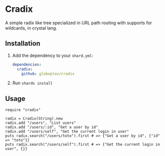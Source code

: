 # Cradix

A simple radix like tree specialized in URL path routing with supports for wildcards, in crystal lang.

## Installation

1. Add the dependency to your `shard.yml`:

   ```yaml
   dependencies:
     cradix:
       github: globoplox/cradix
   ```

2. Run `shards install`

## Usage

```crystal
require "cradix"

radix = Cradix(String).new
radix.add "/users", "List users"
radix.add "/users/:id", "Get a user by id"
radix.add "/users/self", "Get the current login in user"
puts radix.search("/users/toto").first # => {"Get a user by id", {"id" => "toto"}}
puts radix.search("/users/self").first # => {"Get the current login in user", {}}
```

